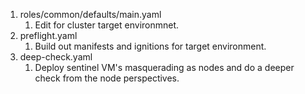 1. roles/common/defaults/main.yaml
   1. Edit for cluster target environmnet.
1. preflight.yaml
   1. Build out manifests and ignitions for target environment.
1. deep-check.yaml
   1. Deploy sentinel VM's masquerading as nodes and do a deeper check from the node perspectives.
